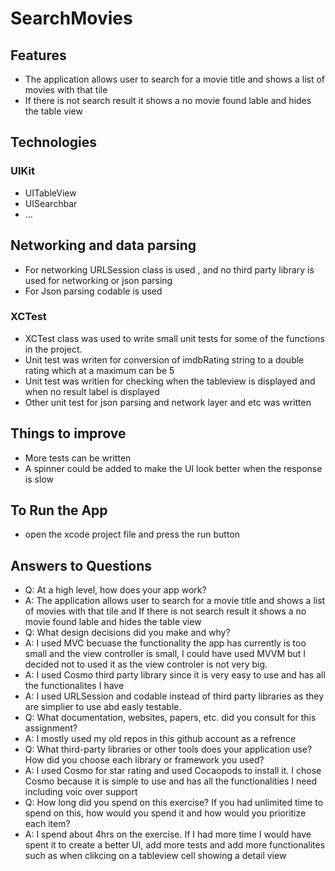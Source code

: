 # SearchMovies

## Features

  * The application allows user to search for a movie title and shows a list of movies with that tile 
  * If there is not search result it shows a no movie found lable and hides the table view
  
## Technologies

### UIKit

 * UITableView
 * UISearchbar
 * ...

## Networking and data parsing
* For networking URLSession class is used , and no third party library is used for networking or json parsing
* For Json parsing codable is used

### XCTest

* XCTest class was used to write small unit tests for some of the functions in the project.
* Unit test was writen for conversion of imdbRating string to a double rating which at a maximum can be 5
* Unit test was writien for checking when the tableview is displayed and when no result label is displayed
* Other unit test for json parsing and network layer and etc was written 

## Things to improve

 * More tests can be written
 * A spinner could be added to make the UI look better when the response is slow
 
 ## To Run the App
  * open the xcode project file and press the run button
  
 ## Answers to Questions
 * Q: At a high level, how does your app work?
 * A: The application allows user to search for a movie title and shows a list of movies with that tile and  If there is not search result it shows a no movie found lable and hides the table view
 * Q: What design decisions did you make and why?
 * A: I used MVC becuase the functionality the app has currently is too small and the view controller is small, I could have used MVVM but I decided not to used it as the view controler is not very big.
 * A: I used Cosmo third party library since it is very easy to use and has all the functionalites I have
 * A: I used URLSession and codable instead of third party libraries as they are simplier to use abd easly testable.
 * Q: What documentation, websites, papers, etc. did you consult for this assignment?
 * A: I mostly used my old repos in this github account as a refrence
 * Q: What third-party libraries or other tools does your application use? How did you choose each library or framework you used?
 * A: I used Cosmo for star rating and used Cocaopods to install it. I chose Cosmo because it is simple to use and has all the functionalities I need including voic over support
 * Q: How long did you spend on this exercise? If you had unlimited time to spend on this, how would you spend it and how would you prioritize each item?
 * A: I spend about 4hrs on the exercise. If I had more time I would have spent it to create a better UI, add more tests and add more functionalites such as when clikcing on a tableview cell showing a detail view 

